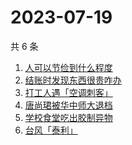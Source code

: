 # 2023-07-19

共 6 条

<!-- BEGIN ZHIHUSEARCH -->
<!-- 最后更新时间 Wed Jul 19 2023 20:12:38 GMT+0800 (China Standard Time) -->
1. [人可以节俭到什么程度](https://www.zhihu.com/search?q=人可以节俭到什么程度)
1. [结账时发现东西很贵咋办](https://www.zhihu.com/search?q=结账时发现东西很贵咋办)
1. [打工人遇「空调刺客」](https://www.zhihu.com/search?q=打工人遇「空调刺客」)
1. [唐尚珺被华中师大退档](https://www.zhihu.com/search?q=唐尚珺被华中师大退档)
1. [学校食堂吃出胶制异物](https://www.zhihu.com/search?q=学校食堂吃出胶制异物)
1. [台风「泰利」](https://www.zhihu.com/search?q=台风「泰利」)
<!-- END ZHIHUSEARCH -->
